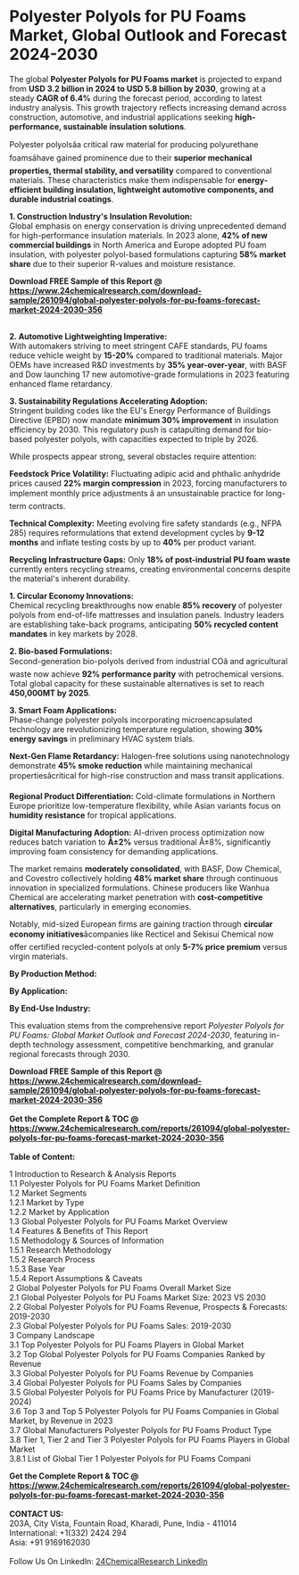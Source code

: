 <h1>Polyester Polyols for PU Foams Market, Global Outlook and Forecast 2024-2030</h1><p>The global <strong>Polyester Polyols for PU Foams market</strong> is projected to expand from <strong>USD 3.2 billion in 2024 to USD 5.8 billion by 2030</strong>, growing at a steady <strong>CAGR of 6.4%</strong> during the forecast period, according to latest industry analysis. This growth trajectory reflects increasing demand across construction, automotive, and industrial applications seeking <strong>high-performance, sustainable insulation solutions</strong>.</p><p>Polyester polyolsâa critical raw material for producing polyurethane foamsâhave gained prominence due to their <strong>superior mechanical properties, thermal stability, and versatility</strong> compared to conventional materials. These characteristics make them indispensable for <strong>energy-efficient building insulation, lightweight automotive components, and durable industrial coatings</strong>.</p><p><strong>1. Construction Industry's Insulation Revolution:</strong><br>
Global emphasis on energy conservation is driving unprecedented demand for high-performance insulation materials. In 2023 alone, <strong>42% of new commercial buildings</strong> in North America and Europe adopted PU foam insulation, with polyester polyol-based formulations capturing <strong>58% market share</strong> due to their superior R-values and moisture resistance.</p><div><b>Download FREE Sample of this Report @ 
            <a href="https://www.24chemicalresearch.com/download-sample/261094/global-polyester-polyols-for-pu-foams-forecast-market-2024-2030-356">
            https://www.24chemicalresearch.com/download-sample/261094/global-polyester-polyols-for-pu-foams-forecast-market-2024-2030-356</a></b></div><br><p><strong>2. Automotive Lightweighting Imperative:</strong><br>
With automakers striving to meet stringent CAFE standards, PU foams reduce vehicle weight by <strong>15-20%</strong> compared to traditional materials. Major OEMs have increased R&amp;D investments by <strong>35% year-over-year</strong>, with BASF and Dow launching 17 new automotive-grade formulations in 2023 featuring enhanced flame retardancy.</p><p><strong>3. Sustainability Regulations Accelerating Adoption:</strong><br>
Stringent building codes like the EU's Energy Performance of Buildings Directive (EPBD) now mandate <strong>minimum 30% improvement</strong> in insulation efficiency by 2030. This regulatory push is catapulting demand for bio-based polyester polyols, with capacities expected to triple by 2026.</p><p>While prospects appear strong, several obstacles require attention:</p><p><strong>Feedstock Price Volatility:</strong> Fluctuating adipic acid and phthalic anhydride prices caused <strong>22% margin compression</strong> in 2023, forcing manufacturers to implement monthly price adjustments â an unsustainable practice for long-term contracts.</p><p><strong>Technical Complexity:</strong> Meeting evolving fire safety standards (e.g., NFPA 285) requires reformulations that extend development cycles by <strong>9-12 months</strong> and inflate testing costs by up to <strong>40%</strong> per product variant.</p><p><strong>Recycling Infrastructure Gaps:</strong> Only <strong>18% of post-industrial PU foam waste</strong> currently enters recycling streams, creating environmental concerns despite the material's inherent durability.</p><p><strong>1. Circular Economy Innovations:</strong><br>
Chemical recycling breakthroughs now enable <strong>85% recovery</strong> of polyester polyols from end-of-life mattresses and insulation panels. Industry leaders are establishing take-back programs, anticipating <strong>50% recycled content mandates</strong> in key markets by 2028.</p><p><strong>2. Bio-based Formulations:</strong><br>
Second-generation bio-polyols derived from industrial COâ and agricultural waste now achieve <strong>92% performance parity</strong> with petrochemical versions. Total global capacity for these sustainable alternatives is set to reach <strong>450,000MT by 2025</strong>.</p><p><strong>3. Smart Foam Applications:</strong><br>
Phase-change polyester polyols incorporating microencapsulated technology are revolutionizing temperature regulation, showing <strong>30% energy savings</strong> in preliminary HVAC system trials.</p><p><strong>Next-Gen Flame Retardancy:</strong> Halogen-free solutions using nanotechnology demonstrate <strong>45% smoke reduction</strong> while maintaining mechanical propertiesâcritical for high-rise construction and mass transit applications.</p><p><strong>Regional Product Differentiation:</strong> Cold-climate formulations in Northern Europe prioritize low-temperature flexibility, while Asian variants focus on <strong>humidity resistance</strong> for tropical applications.</p><p><strong>Digital Manufacturing Adoption:</strong> AI-driven process optimization now reduces batch variation to <strong>Â±2%</strong> versus traditional Â±8%, significantly improving foam consistency for demanding applications.</p><p>The market remains <strong>moderately consolidated</strong>, with BASF, Dow Chemical, and Covestro collectively holding <strong>48% market share</strong> through continuous innovation in specialized formulations. Chinese producers like Wanhua Chemical are accelerating market penetration with <strong>cost-competitive alternatives</strong>, particularly in emerging economies.</p><p>Notably, mid-sized European firms are gaining traction through <strong>circular economy initiatives</strong>âcompanies like Recticel and Sekisui Chemical now offer certified recycled-content polyols at only <strong>5-7% price premium</strong> versus virgin materials.</p><p><strong>By Production Method:</strong></p><p><strong>By Application:</strong></p><p><strong>By End-Use Industry:</strong></p><p>This evaluation stems from the comprehensive report <em>Polyester Polyols for PU Foams: Global Market Outlook and Forecast 2024-2030</em>, featuring in-depth technology assessment, competitive benchmarking, and granular regional forecasts through 2030.</p><div><b>Download FREE Sample of this Report @ 
            <a href="https://www.24chemicalresearch.com/download-sample/261094/global-polyester-polyols-for-pu-foams-forecast-market-2024-2030-356">
            https://www.24chemicalresearch.com/download-sample/261094/global-polyester-polyols-for-pu-foams-forecast-market-2024-2030-356</a></b></div><br><div><b>Get the Complete Report & TOC @ 
            <a href="https://www.24chemicalresearch.com/reports/261094/global-polyester-polyols-for-pu-foams-forecast-market-2024-2030-356">
            https://www.24chemicalresearch.com/reports/261094/global-polyester-polyols-for-pu-foams-forecast-market-2024-2030-356</a></b></div><br>
            <b>Table of Content:</b><p>1 Introduction to Research & Analysis Reports<br />
    1.1 Polyester Polyols for PU Foams Market Definition<br />
    1.2 Market Segments<br />
        1.2.1 Market by Type<br />
        1.2.2 Market by Application<br />
    1.3 Global Polyester Polyols for PU Foams Market Overview<br />
    1.4 Features & Benefits of This Report<br />
    1.5 Methodology & Sources of Information<br />
        1.5.1 Research Methodology<br />
        1.5.2 Research Process<br />
        1.5.3 Base Year<br />
        1.5.4 Report Assumptions & Caveats<br />
2 Global Polyester Polyols for PU Foams Overall Market Size<br />
    2.1 Global Polyester Polyols for PU Foams Market Size: 2023 VS 2030<br />
    2.2 Global Polyester Polyols for PU Foams Revenue, Prospects & Forecasts: 2019-2030<br />
    2.3 Global Polyester Polyols for PU Foams Sales: 2019-2030<br />
3 Company Landscape<br />
    3.1 Top Polyester Polyols for PU Foams Players in Global Market<br />
    3.2 Top Global Polyester Polyols for PU Foams Companies Ranked by Revenue<br />
    3.3 Global Polyester Polyols for PU Foams Revenue by Companies<br />
    3.4 Global Polyester Polyols for PU Foams Sales by Companies<br />
    3.5 Global Polyester Polyols for PU Foams Price by Manufacturer (2019-2024)<br />
    3.6 Top 3 and Top 5 Polyester Polyols for PU Foams Companies in Global Market, by Revenue in 2023<br />
    3.7 Global Manufacturers Polyester Polyols for PU Foams Product Type<br />
    3.8 Tier 1, Tier 2 and Tier 3 Polyester Polyols for PU Foams Players in Global Market<br />
        3.8.1 List of Global Tier 1 Polyester Polyols for PU Foams Compani</p><div><b>Get the Complete Report & TOC @ 
            <a href="https://www.24chemicalresearch.com/reports/261094/global-polyester-polyols-for-pu-foams-forecast-market-2024-2030-356">
            https://www.24chemicalresearch.com/reports/261094/global-polyester-polyols-for-pu-foams-forecast-market-2024-2030-356</a></b></div><br><b>CONTACT US:</b><br>
            203A, City Vista, Fountain Road, Kharadi, Pune, India - 411014<br>
            International: +1(332) 2424 294<br>
            Asia: +91 9169162030 <br><br>
            Follow Us On LinkedIn: <a href="https://www.linkedin.com/company/24chemicalresearch/">24ChemicalResearch LinkedIn</a>